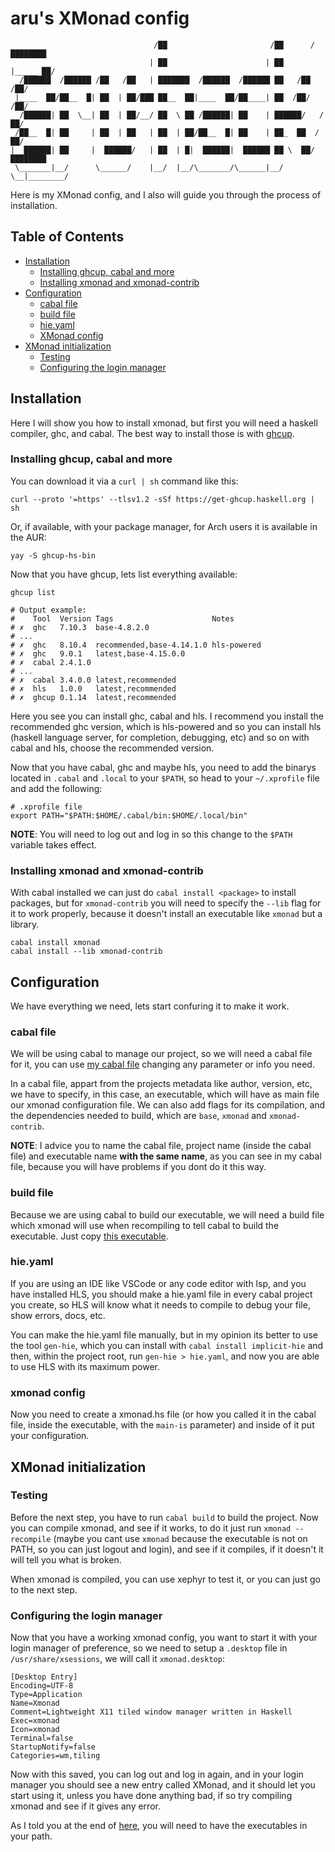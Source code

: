 # aru's XMonad config

```text
                                /██                       /██      /████████
                               | ██                      | ██     |_____ ██/
  /██████  /██████ /██   /██   | ███████  /██████  /██████ ██   /██    /██/
 |____  ██/██__  █| ██  | ██/███ ██__  ██|____  ██/██____| ██  /██/   /██/
  /██████| ██  \__| ██  | ██/__/ ██  \ ██ /██████| ██    | ██████/   /██/
 /██__  █| ██     | ██  | ██   | ██  | ██/██__  █| ██    | ██_  ██  /██/
|  ██████| ██     |  ██████/   | ██  | █|  ██████|  ██████ ██ \  ██/████████
 \_______|__/      \______/    |__/  |__/\_______/\______|__/  \__|________/
```

Here is my XMonad config, and I also will guide you through the process of
installation.

## Table of Contents

- [Installation](#installation)
  - [Installing ghcup, cabal and more](#installing-ghcup-cabal-and-more)
  - [Installing xmonad and xmonad-contrib](#installing-xmonad-and-xmonad-contrib)
- [Configuration](#configuration)
  - [cabal file](#cabal-file)
  - [build file](#build-file)
  - [hie.yaml](#hieyaml)
  - [XMonad config](#xmonad-config)
- [XMonad initialization](#xmonad-initialization)
  - [Testing](#testing)
  - [Configuring the login manager](#configuring-the-login-manager)

## Installation

Here I will show you how to install xmonad, but first you will need
a haskell compiler, ghc, and cabal. The best way to install those is with
[ghcup](https://gitlab.haskell.org/haskell/ghcup-hs).

### Installing ghcup, cabal and more

You can download it via a `curl | sh` command like this:

```shell
curl --proto '=https' --tlsv1.2 -sSf https://get-ghcup.haskell.org | sh
```

Or, if available, with your package manager, for Arch users it is available in
the AUR:

```shell
yay -S ghcup-hs-bin
```

Now that you have ghcup, lets list everything available:

```shell
ghcup list

# Output example:
#    Tool  Version Tags                      Notes
# ✗  ghc   7.10.3  base-4.8.2.0
# ...
# ✗  ghc   8.10.4  recommended,base-4.14.1.0 hls-powered
# ✗  ghc   9.0.1   latest,base-4.15.0.0
# ✗  cabal 2.4.1.0
# ...
# ✗  cabal 3.4.0.0 latest,recommended
# ✗  hls   1.0.0   latest,recommended
# ✗  ghcup 0.1.14  latest,recommended
```

Here you see you can install ghc, cabal and hls. I recommend you install the
recommended ghc version, which is hls-powered and so you can install hls
(haskell language server, for completion, debugging, etc) and so on with cabal
and hls, choose the recommended version.

Now that you have cabal, ghc and maybe hls, you need to add the binarys located
in `.cabal` and `.local` to your `$PATH`, so head to your `~/.xprofile` file and
add the following:

```shell
# .xprofile file
export PATH="$PATH:$HOME/.cabal/bin:$HOME/.local/bin"
```

**NOTE**: You will need to log out and log in so this change to the `$PATH`
variable takes effect.

### Installing xmonad and xmonad-contrib

With cabal installed we can just do `cabal install <package>` to install
packages, but for `xmonad-contrib` you will need to specify the `--lib` flag
for it to work properly, because it doesn't install an executable like `xmonad`
but a library.

```shell
cabal install xmonad
cabal install --lib xmonad-contrib
```

## Configuration

We have everything we need, lets start confuring it to make it work.

### cabal file

We will be using cabal to manage our project, so we will need a cabal file for
it, you can use [my cabal file](./aru-xmonad.cabal) changing any parameter or
info you need.

In a cabal file, appart from the projects metadata like author, version,
etc, we have to specify, in this case, an executable, which will have as main
file our xmonad configuration file. We can also add flags for its compilation,
and the dependencies needed to build, which are `base`, `xmonad` and
`xmonad-contrib`.

**NOTE**: I advice you to name the cabal file, project name (inside the cabal file)
and executable name **with the same name**, as you can see in my cabal file,
because you will have problems if you dont do it this way.

### build file

Because we are using cabal to build our executable, we will need a build file
which xmonad will use when recompiling to tell cabal to build the executable.
Just copy [this executable](./build).

### hie.yaml

If you are using an IDE like VSCode or any code editor with lsp, and you have
installed HLS, you should make a hie.yaml file in every cabal project you
create, so HLS will know what it needs to compile to debug your file, show
errors, docs, etc.

You can make the hie.yaml file manually, but in my opinion its better to use
the tool `gen-hie`, which you can install with `cabal install implicit-hie`
and then, within the project root, run `gen-hie > hie.yaml`, and now you are
able to use HLS with its maximum power.

### xmonad config

Now you need to create a xmonad.hs file (or how you called it in the cabal
file, inside the executable, with the `main-is` parameter) and inside of it put
your configuration.

## XMonad initialization

### Testing

Before the next step, you have to run `cabal build` to build the project. Now
you can compile xmonad, and see if it works, to do it just run
`xmonad --recompile` (maybe you cant use `xmonad` because the executable is not
on PATH, so you can just logout and login), and see if it compiles, if it
doesn't it will tell you what is broken.

When xmonad is compiled, you can use xephyr to test it, or you can just go to
the next step.

### Configuring the login manager

Now that you have a working xmonad config, you want to start it with your login
manager of preference, so we need to setup a `.desktop` file in
`/usr/share/xsessions`, we will call it `xmonad.desktop`:

```desktop
[Desktop Entry]
Encoding=UTF-8
Type=Application
Name=Xmonad
Comment=Lightweight X11 tiled window manager written in Haskell
Exec=xmonad
Icon=xmonad
Terminal=false
StartupNotify=false
Categories=wm,tiling
```

Now with this saved, you can log out and log in again, and in your login manager
you should see a new entry called XMonad, and it should let you start using it,
unless you have done anything bad, if so try compiling xmonad and see if it
gives any error.

As I told you at the end of [here](#Installing-ghcup-cabal-and-more), you will
need to have the executables in your path.
